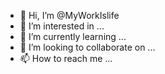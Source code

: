 - 👋 Hi, I’m @MyWorkIslife
- 👀 I’m interested in ...
- 🌱 I’m currently learning ...
- 💞️ I’m looking to collaborate on ...
- 📫 How to reach me ...

<!---
MyWorkIslife/MyWorkIslife is a ✨ special ✨ repository because its `README.md` (this file) appears on your GitHub profile.
You can click the Preview link to take a look at your changes.
--->
